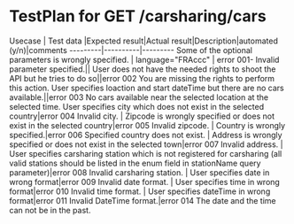
# TestPlan for GET /carsharing/cars

Usecase | Test data |Expected result|Actual result|Description|automated (y/n)|comments
---------|----------|---------
 Some of the optional parameters is wrongly specified.  | language="FRAccc" | error 001- Invalid parameter specified.||
User does not have the needed rights to shoot the API but he tries to do so||error 002 You are missing the rights to perform this action.
User specifies loaction and start dateTime but there are no cars available.||error 003 No cars available near the selected location at the selected time.
User specifies city which does not exist in the selected country|error 004 Invalid city. |
Zipcode is wrongly specified or does not exist in the selected country|error 005 Invalid zipcode. |
Country is wrongly specified.|error 006 Specified country does not exist. |
Address is wrongly specified or does not exist in the selected town|error 007 Invalid address. |
User specifies carsharing station which is not registered for carsharing (all valid stations should be listed in the enum field in stationName query parameter)|error 008 Invalid carsharing station. |
User specifies date in wrong format|error 009 Invalid date format. |
User specifies time in wrong format|error 010 Invalid time format. |
User specifies dateTime in wrong format|error 011 Invalid DateTime format.|error 014 The date and the time can not be in the past.
